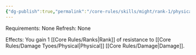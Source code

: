 ```yaml
---
{"dg-publish":true,"permalink":"/core-rules/skills/might/rank-1/physical-resistance-1/"}
---
```


Requirements: None
Refresh: None

Effects:
You gain 1 [[Core Rules/Ranks\|Rank]] of resistance to [[Core Rules/Damage Tyoes/Physical\|Physical]] [[Core Rules/Damage\|Damage]].
